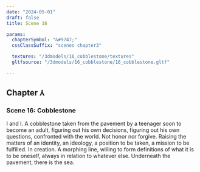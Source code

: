 ```yaml
---
date: "2024-05-01"
draft: false
title: Scene 16

params:
  chapterSymbol: "&#9747;"
  cssClassSuffix: "scenes chapter3"

  textures: "/3dmodels/16_cobblestone/textures"
  gltfsource: "/3dmodels/16_cobblestone/16_cobblestone.gltf"

---
```

## Chapter &#8516;
### Scene 16: Cobblestone
<canvas id="c"></canvas>

I and I. A cobblestone taken from the pavement by a teenager soon to become an adult, figuring out his own decisions, figuring out his own questions, confronted with the world. Not honor nor forgive. Raising the matters of an identity, an ideology, a position to be taken, a mission to be fulfilled. In creation. A morphing line, willing to form definitions of what it is to be oneself, always in relation to whatever else. Underneath the pavement, there is the sea.
